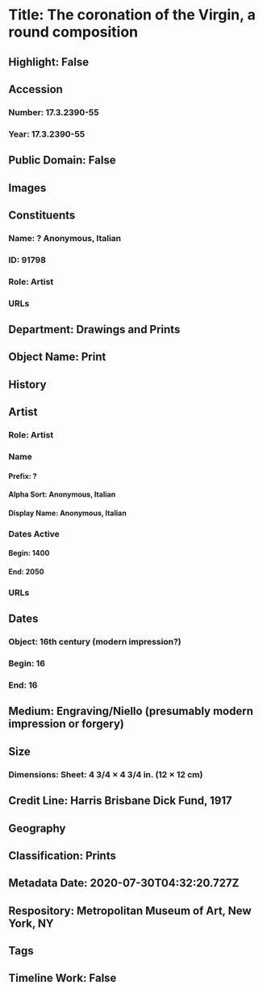 # Title: The coronation of the Virgin, a round composition
## Highlight: False
## Accession
### Number: 17.3.2390-55
### Year: 17.3.2390-55
## Public Domain: False
## Images
## Constituents
### Name: ? Anonymous, Italian
### ID: 91798
### Role: Artist
### URLs
## Department: Drawings and Prints
## Object Name: Print
## History
## Artist
### Role: Artist
### Name
#### Prefix: ?
#### Alpha Sort: Anonymous, Italian
#### Display Name: Anonymous, Italian
### Dates Active
#### Begin: 1400
#### End: 2050
### URLs
## Dates
### Object: 16th century (modern impression?)
### Begin: 16
### End: 16
## Medium: Engraving/Niello (presumably modern impression or forgery)
## Size
### Dimensions: Sheet: 4 3/4 × 4 3/4 in. (12 × 12 cm)
## Credit Line: Harris Brisbane Dick Fund, 1917
## Geography
## Classification: Prints
## Metadata Date: 2020-07-30T04:32:20.727Z
## Respository: Metropolitan Museum of Art, New York, NY
## Tags
## Timeline Work: False